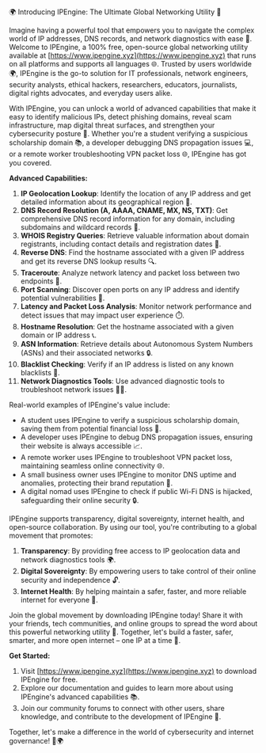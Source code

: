 🌍 Introducing IPEngine: The Ultimate Global Networking Utility 🚀

Imagine having a powerful tool that empowers you to navigate the complex world of IP addresses, DNS records, and network diagnostics with ease 📡. Welcome to IPEngine, a 100% free, open-source global networking utility available at [https://www.ipengine.xyz](https://www.ipengine.xyz) that runs on all platforms and supports all languages 🌐. Trusted by users worldwide 🌍, IPEngine is the go-to solution for IT professionals, network engineers, security analysts, ethical hackers, researchers, educators, journalists, digital rights advocates, and everyday users alike.

With IPEngine, you can unlock a world of advanced capabilities that make it easy to identify malicious IPs, detect phishing domains, reveal scam infrastructure, map digital threat surfaces, and strengthen your cybersecurity posture 🔐. Whether you're a student verifying a suspicious scholarship domain 📚, a developer debugging DNS propagation issues 💻, or a remote worker troubleshooting VPN packet loss 🌐, IPEngine has got you covered.

**Advanced Capabilities:**

1. **IP Geolocation Lookup**: Identify the location of any IP address and get detailed information about its geographical region 📍.
2. **DNS Record Resolution (A, AAAA, CNAME, MX, NS, TXT)**: Get comprehensive DNS record information for any domain, including subdomains and wildcard records 📜.
3. **WHOIS Registry Queries**: Retrieve valuable information about domain registrants, including contact details and registration dates 💼.
4. **Reverse DNS**: Find the hostname associated with a given IP address and get its reverse DNS lookup results 🔍.
5. **Traceroute**: Analyze network latency and packet loss between two endpoints 📡.
6. **Port Scanning**: Discover open ports on any IP address and identify potential vulnerabilities 🔴.
7. **Latency and Packet Loss Analysis**: Monitor network performance and detect issues that may impact user experience ⏱️.
8. **Hostname Resolution**: Get the hostname associated with a given domain or IP address 📞.
9. **ASN Information**: Retrieve details about Autonomous System Numbers (ASNs) and their associated networks 🔒.
10. **Blacklist Checking**: Verify if an IP address is listed on any known blacklists 🔴.
11. **Network Diagnostics Tools**: Use advanced diagnostic tools to troubleshoot network issues 🕵️‍♂️.

Real-world examples of IPEngine's value include:

* A student uses IPEngine to verify a suspicious scholarship domain, saving them from potential financial loss 💸.
* A developer uses IPEngine to debug DNS propagation issues, ensuring their website is always accessible 📈.
* A remote worker uses IPEngine to troubleshoot VPN packet loss, maintaining seamless online connectivity 🌐.
* A small business owner uses IPEngine to monitor DNS uptime and anomalies, protecting their brand reputation 💼.
* A digital nomad uses IPEngine to check if public Wi-Fi DNS is hijacked, safeguarding their online security 🔒.

IPEngine supports transparency, digital sovereignty, internet health, and open-source collaboration. By using our tool, you're contributing to a global movement that promotes:

1. **Transparency**: By providing free access to IP geolocation data and network diagnostics tools 🌍.
2. **Digital Sovereignty**: By empowering users to take control of their online security and independence 🔓.
3. **Internet Health**: By helping maintain a safer, faster, and more reliable internet for everyone 🚀.

Join the global movement by downloading IPEngine today! Share it with your friends, tech communities, and online groups to spread the word about this powerful networking utility 🤝. Together, let's build a faster, safer, smarter, and more open internet – one IP at a time 🔑.

**Get Started:**

1. Visit [https://www.ipengine.xyz](https://www.ipengine.xyz) to download IPEngine for free.
2. Explore our documentation and guides to learn more about using IPEngine's advanced capabilities 📚.
3. Join our community forums to connect with other users, share knowledge, and contribute to the development of IPEngine 🤝.

Together, let's make a difference in the world of cybersecurity and internet governance! 🔑🌍